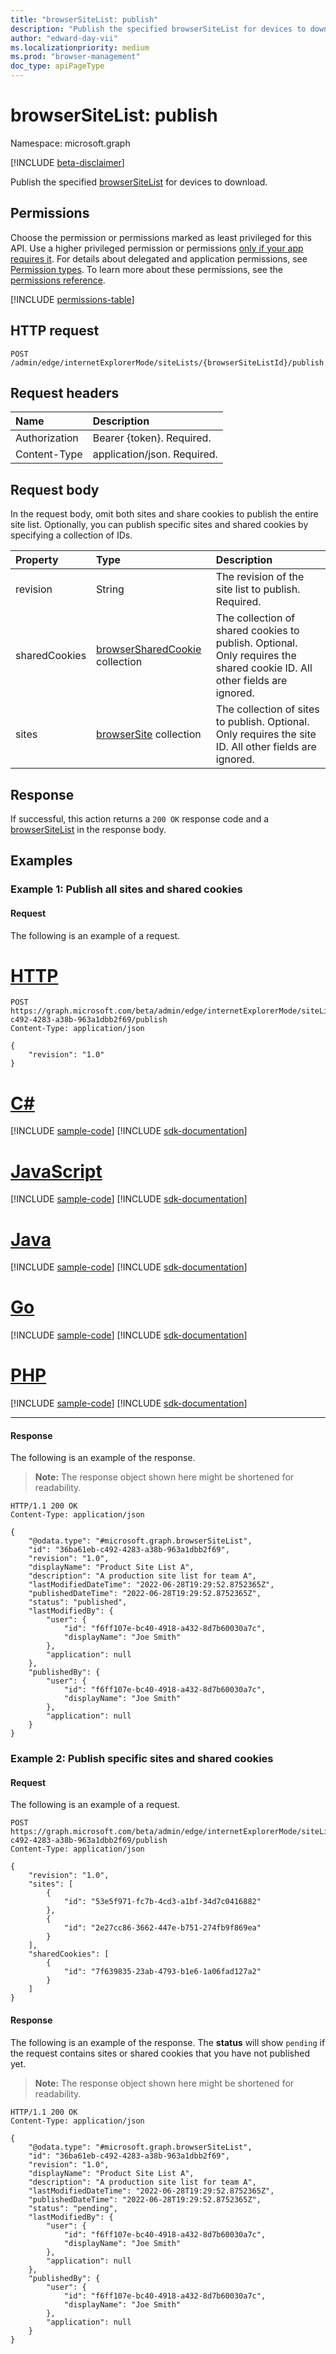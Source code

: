 ```yaml
---
title: "browserSiteList: publish"
description: "Publish the specified browserSiteList for devices to download."
author: "edward-day-vii"
ms.localizationpriority: medium
ms.prod: "browser-management"
doc_type: apiPageType
---
```


# browserSiteList: publish
Namespace: microsoft.graph

[!INCLUDE [beta-disclaimer](../../includes/beta-disclaimer.md)]

Publish the specified [browserSiteList](../resources/browsersitelist.md) for devices to download.

## Permissions
Choose the permission or permissions marked as least privileged for this API. Use a higher privileged permission or permissions [only if your app requires it](/graph/permissions-overview#best-practices-for-using-microsoft-graph-permissions). For details about delegated and application permissions, see [Permission types](/graph/permissions-overview#permission-types). To learn more about these permissions, see the [permissions reference](/graph/permissions-reference).

<!-- { "blockType": "permissions", "name": "browsersitelist_publish" } -->
[!INCLUDE [permissions-table](../includes/permissions/browsersitelist-publish-permissions.md)]

## HTTP request

<!-- {
  "blockType": "ignored"
}
-->
``` http
POST /admin/edge/internetExplorerMode/siteLists/{browserSiteListId}/publish
```

## Request headers
|Name|Description|
|:---|:---|
|Authorization|Bearer {token}. Required.|
|Content-Type|application/json. Required.|


## Request body

In the request body, omit both sites and share cookies to publish the entire site list. Optionally, you can publish specific sites and shared cookies by specifying a collection of IDs.


|Property|Type|Description|
|:---|:---|:---|
|revision|String|The revision of the site list to publish. Required.|
|sharedCookies|[browserSharedCookie](../resources/browsersharedcookie.md) collection|The collection of shared cookies to publish. Optional. Only requires the shared cookie ID. All other fields are ignored.|
|sites|[browserSite](../resources/browsersite.md) collection|The collection of sites to publish. Optional. Only requires the site ID. All other fields are ignored.|


## Response

If successful, this action returns a `200 OK` response code and a [browserSiteList](../resources/browsersitelist.md) in the response body.

## Examples

### Example 1: Publish all sites and shared cookies

#### Request

The following is an example of a request.

# [HTTP](#tab/http)
<!-- {
  "blockType": "request",
  "name": "browsersitelist_publish_e1",
  "sampleKeys": ["36ba61eb-c492-4283-a38b-963a1dbb2f69"]
}
-->
``` http
POST https://graph.microsoft.com/beta/admin/edge/internetExplorerMode/siteLists/36ba61eb-c492-4283-a38b-963a1dbb2f69/publish
Content-Type: application/json

{
    "revision": "1.0"
}
```

# [C#](#tab/csharp)
[!INCLUDE [sample-code](../includes/snippets/csharp/browsersitelist-publish-csharp-snippets.md)]
[!INCLUDE [sdk-documentation](../includes/snippets/snippets-sdk-documentation-link.md)]

# [JavaScript](#tab/javascript)
[!INCLUDE [sample-code](../includes/snippets/javascript/browsersitelist-publish-javascript-snippets.md)]
[!INCLUDE [sdk-documentation](../includes/snippets/snippets-sdk-documentation-link.md)]

# [Java](#tab/java)
[!INCLUDE [sample-code](../includes/snippets/java/browsersitelist-publish-java-snippets.md)]
[!INCLUDE [sdk-documentation](../includes/snippets/snippets-sdk-documentation-link.md)]

# [Go](#tab/go)
[!INCLUDE [sample-code](../includes/snippets/go/browsersitelist-publish-go-snippets.md)]
[!INCLUDE [sdk-documentation](../includes/snippets/snippets-sdk-documentation-link.md)]

# [PHP](#tab/php)
[!INCLUDE [sample-code](../includes/snippets/php/browsersitelist-publish-php-snippets.md)]
[!INCLUDE [sdk-documentation](../includes/snippets/snippets-sdk-documentation-link.md)]

---

#### Response
The following is an example of the response.
>**Note:** The response object shown here might be shortened for readability.
<!-- {
  "blockType": "response",
  "truncated": true,
  "@odata.type": "microsoft.graph.browserSiteList"
}
-->
``` http
HTTP/1.1 200 OK
Content-Type: application/json

{
    "@odata.type": "#microsoft.graph.browserSiteList",
    "id": "36ba61eb-c492-4283-a38b-963a1dbb2f69",
    "revision": "1.0",
    "displayName": "Product Site List A",
    "description": "A production site list for team A",
    "lastModifiedDateTime": "2022-06-28T19:29:52.8752365Z",
    "publishedDateTime": "2022-06-28T19:29:52.8752365Z",
    "status": "published",
    "lastModifiedBy": {
        "user": {
            "id": "f6ff107e-bc40-4918-a432-8d7b60030a7c",
            "displayName": "Joe Smith"
        },
        "application": null
    },
    "publishedBy": {
        "user": {
            "id": "f6ff107e-bc40-4918-a432-8d7b60030a7c",
            "displayName": "Joe Smith"
        },
        "application": null
    }
}
```

### Example 2: Publish specific sites and shared cookies

#### Request

The following is an example of a request.
<!-- {
  "blockType": "request",
  "name": "browsersitelist_publish_e2",
  "sampleKeys": ["36ba61eb-c492-4283-a38b-963a1dbb2f69"]
}
-->
``` http
POST https://graph.microsoft.com/beta/admin/edge/internetExplorerMode/siteLists/36ba61eb-c492-4283-a38b-963a1dbb2f69/publish
Content-Type: application/json

{
    "revision": "1.0",
    "sites": [
        {
            "id": "53e5f971-fc7b-4cd3-a1bf-34d7c0416882"
        },
        {
            "id": "2e27cc86-3662-447e-b751-274fb9f869ea"
        }
    ],
    "sharedCookies": [
        {
            "id": "7f639835-23ab-4793-b1e6-1a06fad127a2"
        }
    ]
}
```


#### Response
The following is an example of the response. The **status** will show `pending` if the request contains sites or shared cookies that you have not published yet.
>**Note:** The response object shown here might be shortened for readability.
<!-- {
  "blockType": "response",
  "truncated": true,
  "@odata.type": "microsoft.graph.browserSiteList"
}
-->
``` http
HTTP/1.1 200 OK
Content-Type: application/json

{
    "@odata.type": "#microsoft.graph.browserSiteList",
    "id": "36ba61eb-c492-4283-a38b-963a1dbb2f69",
    "revision": "1.0",
    "displayName": "Product Site List A",
    "description": "A production site list for team A",
    "lastModifiedDateTime": "2022-06-28T19:29:52.8752365Z",
    "publishedDateTime": "2022-06-28T19:29:52.8752365Z",
    "status": "pending",
    "lastModifiedBy": {
        "user": {
            "id": "f6ff107e-bc40-4918-a432-8d7b60030a7c",
            "displayName": "Joe Smith"
        },
        "application": null
    },
    "publishedBy": {
        "user": {
            "id": "f6ff107e-bc40-4918-a432-8d7b60030a7c",
            "displayName": "Joe Smith"
        },
        "application": null
    }
}
```

